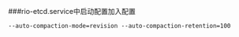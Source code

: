 ###rio-etcd.service中启动配置加入配置
```
--auto-compaction-mode=revision --auto-compaction-retention=100 
```
